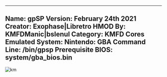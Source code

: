 -----------------------
Name: gpSP
Version: February 24th 2021
Creator: Exophase|Libretro
HMOD By: KMFDManic|bslenul
Category: KMFD Cores
Emulated System: Nintendo: GBA
Command Line: /bin/gpsp
Prerequisite BIOS: system/gba_bios.bin
-----------------------
![km](https://i.imgur.com/KOWRX1y.png)
